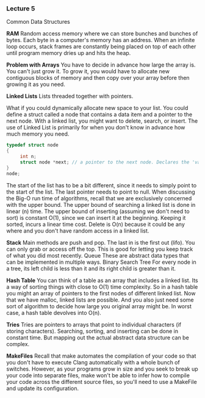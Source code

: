 ### Lecture 5

Common Data Structures

**RAM**
Random access memory where we can store bunches and bunches of bytes. Each byte in a computer's memory has an address. When an infinite loop occurs, stack frames are constantly being placed on top of each other until program memory dries up and hits the heap.

**Problem with Arrays**
You have to decide in advance how large the array is. You can't just grow it. To grow it, you would have to allocate new contiguous blocks of memory and then copy over your array before then growing it as you need.

**Linked Lists**
Lists threaded together with pointers.

What if you could dynamically allocate new space to your list. You could define a struct called a node that contains a data item and a pointer to the next node. With a linked list, you might want to delete, search, or insert. The use of Linked List is primarily for when you don't know in advance how much memory you need.

```c
typedef struct node
{
     int n;
     struct node *next; // a pointer to the next node. Declares the 'variable' as a pointer - no deref
}
node;
```

The start of the list has to be a bit different, since it needs to simply point to the start of the list. The last pointer needs to point to null.
When discussing the Big-O run time of algorithms, recall that we are exclusively concerned with the upper bound.
The upper bound of searching a linked list is done in linear (n) time.
The upper bound of inserting (assuming we don't need to sort) is constant O(1), since we can insert it at the beginning. Keeping it sorted, incurs a linear time cost.
Delete is O(n) because it could be any where and you don't have random access in a linked list.

**Stack**
Main methods are push and pop. The last in is the first out (lifo). You can only grab or access off the top. This is good for letting you keep track of what you did most recently.
Queue
These are abstract data types that can be implemented in multiple ways.
Binary Search Tree
For every node in a tree, its left child is less than it and its right child is greater than it.

**Hash Table**
You can think of a table as an array that includes a linked list. Its a way of sorting things with close to O(1) time complexity. So in a hash table you might an array of pointers to the first nodes of different linked list. Now that we have malloc, linked lists are possible. And you also just need some sort of algorithm to decide how large you original array might be.
In worst case, a hash table devolves into O(n).

**Tries**
Tries are pointers to arrays that point to individual characters (if storing characters). Searching, sorting, and inserting can be done in constant time. But mapping out the actual abstract data structure can be complex.

**MakeFiles**
Recall that make automates the compilation of your code so that you don't have to execute Clang automatically with a whole bunch of switches. However, as your programs grow in size and you seek to break up your code into separate files, make won't be able to infer how to compile your code across the different source files, so you'll need to use a MakeFile and update its configuration.

